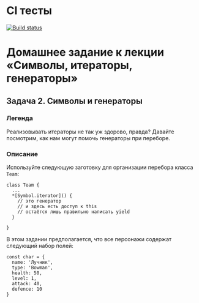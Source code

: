 # CI тесты
[![Build status](https://ci.appveyor.com/api/projects/status/udkn6jdyxmo4pbq9?svg=true)](https://ci.appveyor.com/project/Natasha01013/ajs-hw11-task2-generators)

# Домашнее задание к лекции «Символы, итераторы, генераторы»
## Задача 2. Символы и генераторы
### Легенда
Реализовывать итераторы не так уж здорово, правда? Давайте посмотрим, как нам могут помочь генераторы при переборе.   

### Описание
Используйте следующую заготовку для организации перебора класса `Team`:   

```
class Team {
  ...
  *[Symbol.iterator]() {
    // это генератор
    // и здесь есть доступ к this
    // остаётся лишь правильно написать yield
  }

}
```

В этом задании предполагается, что все персонажи содержат следующий набор полей:  

```
const char = {
  name: 'Лучник',
  type: 'Bowman',
  health: 50,
  level: 1,
  attack: 40,
  defence: 10
}
```